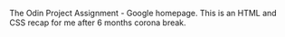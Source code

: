 The Odin Project Assignment - Google homepage.
This is an HTML and CSS recap for me after 6 months corona break. 
